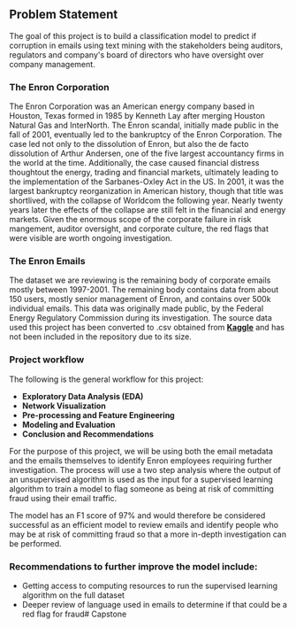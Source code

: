 ## Problem Statement

The goal of this project is to build a classification model to predict if corruption in emails using text mining with the stakeholders being auditors, regulators and company's board of directors who have oversight over company management.

### The Enron Corporation

The Enron Corporation was an American energy company based in Houston, Texas formed in 1985 by Kenneth Lay after merging Houston Natural Gas and InterNorth.  The Enron scandal, initially made public in the fall of 2001, eventually led to the bankruptcy of the Enron Corporation.  The case led not only to the dissolution of Enron, but also the de facto dissolution of Arthur Andersen, one of the five largest accountancy firms in the world at the time.  Additionally, the case caused financial distress thoughtout the energy, trading and financial markets, ultimately leading to the implementation of the Sarbanes-Oxley Act in the US.   In 2001, it was the largest bankruptcy reorganization in American history, though that title was shortlived, with the collapse of Worldcom the following year. Nearly twenty years later the effects of the collapse are still felt in the financial and energy markets.  Given the enormous scope of the corporate failure in risk mangement, auditor oversight, and corporate culture, the red flags that were visible are worth ongoing investigation.


### The Enron Emails

The dataset we are reviewing is the remaining body of corporate emails mostly between 1997-2001.  The remaining body contains data from about 150 users, mostly senior management of Enron, and contains over 500k individual emails.  This data was originally made public, by the Federal Energy Regulatory Commission during its investigation. The source data used this project has been converted to .csv obtained from [**Kaggle**](https://www.kaggle.com/wcukierski/enron-email-dataset) and has not been included in the repository due to its size.

### Project workflow
The following is the general workflow for this project: 
+ **Exploratory Data Analysis (EDA)**
+ **Network Visualization**
+ **Pre-processing and Feature Engineering**
+ **Modeling and Evaluation**
+ **Conclusion and Recommendations**

For the purpose of this project, we will be using both the email metadata and the emails themselves to identify Enron employees requiring further investigation. The process will use a two step analysis where the output of an unsupervised algorithm is used as the input for a supervised learning algorithm to train a model to flag someone as being at risk of committing fraud using their email traffic. 

The model has an F1 score of 97% and would therefore be considered successful as an efficient model to review emails and identify people who may be at risk of committing fraud so that a more in-depth investigation can be performed. 

### Recommendations to further improve the model include:
    
- Getting access to computing resources to run the supervised learning algorithm on the full dataset
- Deeper review of language used in emails to determine if that could be a red flag for fraud# Capstone
